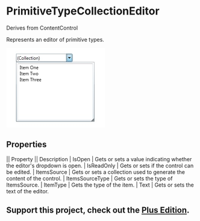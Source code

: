# PrimitiveTypeCollectionEditor
Derives from ContentControl

Represents an editor of primitive types.

![](PrimitiveTypeCollectionEditor_primitivetypecollectioneditor.jpg)

## Properties
|| Property || Description
| IsOpen |  Gets or sets a value indicating whether the editor's dropdown is open. 
| IsReadOnly | Gets or sets if the control can be edited.
| ItemsSource | Gets or sets a collection used to generate the content of the control.
| ItemsSourceType | Gets or sets the type of ItemsSource.
| ItemType | Gets the type of the item.
| Text | Gets or sets the text of the editor.

**Support this project, check out the [Plus Edition](https://xceed.com/xceed-toolkit-plus-for-wpf/).**
---